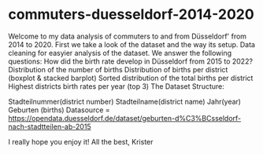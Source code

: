 # commuters-duesseldorf-2014-2020

Welcome to my data analysis of commuters to and from Düsseldorf' from 2014 to 2020.
First we take a look of the dataset and the way its setup.
Data cleaning for easyier analysis of the dataset.
We answer the following questions:
How did the birth rate develop in Düsseldorf from 2015 to 2022?
Distribution of the number of births
Distribution of births per district (boxplot & stacked barplot)
Sorted distribution of the total births per district
Highest districts birth rates per year (top 3)
The Dataset
Structure:

Stadteilnummer(district number)
Stadteilname(district name)
Jahr(year)
Geburten (births)
Datasource = https://opendata.duesseldorf.de/dataset/geburten-d%C3%BCsseldorf-nach-stadtteilen-ab-2015

I really hope you enjoy it! All the best, Krister
